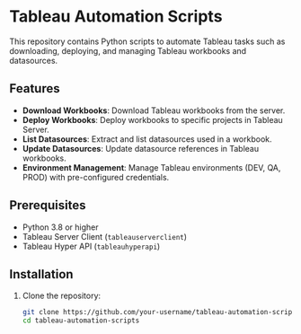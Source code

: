 # Tableau Automation Scripts

This repository contains Python scripts to automate Tableau tasks such as downloading, deploying, and managing Tableau workbooks and datasources.

## Features

- **Download Workbooks**: Download Tableau workbooks from the server.
- **Deploy Workbooks**: Deploy workbooks to specific projects in Tableau Server.
- **List Datasources**: Extract and list datasources used in a workbook.
- **Update Datasources**: Update datasource references in Tableau workbooks.
- **Environment Management**: Manage Tableau environments (DEV, QA, PROD) with pre-configured credentials.

## Prerequisites

- Python 3.8 or higher
- Tableau Server Client (`tableauserverclient`)
- Tableau Hyper API (`tableauhyperapi`)

## Installation

1. Clone the repository:

   ```bash
   git clone https://github.com/your-username/tableau-automation-scripts.git
   cd tableau-automation-scripts